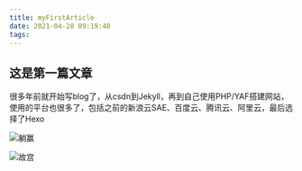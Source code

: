 ```yaml
---
title: myFirstArticle
date: 2021-04-28 09:19:40
tags:
---
```

## 这是第一篇文章

很多年前就开始写blog了，从csdn到Jekyll，再到自己使用PHP/YAF搭建网站，使用的平台也很多了，包括之前的新浪云SAE、百度云、腾讯云、阿里云，最后选择了Hexo

![躺赢](tangying.jpg)

![故宫](gugong.jpg)

